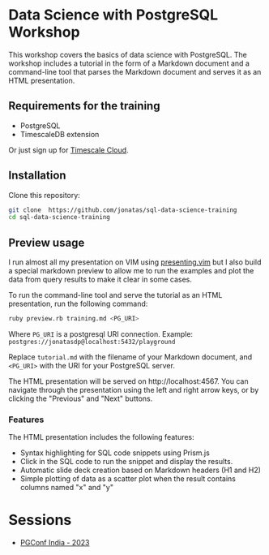 # Data Science with PostgreSQL Workshop

This workshop covers the basics of data science with PostgreSQL. The workshop
includes a tutorial in the form of a Markdown document and a command-line tool
that parses the Markdown document and serves it as an HTML presentation.

## Requirements for the training

- PostgreSQL
- TimescaleDB extension

Or just sign up for [Timescale Cloud](https://cloud.timescale.com).

## Installation

Clone this repository:

```bash
git clone  https://github.com/jonatas/sql-data-science-training
cd sql-data-science-training
```

## Preview usage

I run almost all my presentation on VIM using [presenting.vim](https://github.com/sotte/presenting.vim)
but I also build a special markdown preview to allow me to run the examples and plot the data from query results
to make it clear in some cases.

To run the command-line tool and serve the tutorial as an HTML presentation, run
the following command:


```bash
ruby preview.rb training.md <PG_URI>
```

Where `PG_URI` is a postgresql URI connection. Example: `postgres://jonatasdp@localhost:5432/playground`

Replace `tutorial.md` with the filename of your Markdown document, and `<PG_URI>` with the URI for your PostgreSQL server.

The HTML presentation will be served on http://localhost:4567. You can navigate through the presentation using the left and right arrow keys, or by clicking the "Previous" and "Next" buttons.

### Features

The HTML presentation includes the following features:

- Syntax highlighting for SQL code snippets using Prism.js
- Click in the SQL code to run the snippet and display the results.
- Automatic slide deck creation based on Markdown headers (H1 and H2)
- Simple plotting of data as a scatter plot when the result contains columns named "x" and "y"

# Sessions

* [PGConf India - 2023](http://pgconf.in/conferences/pgconfin2023)
